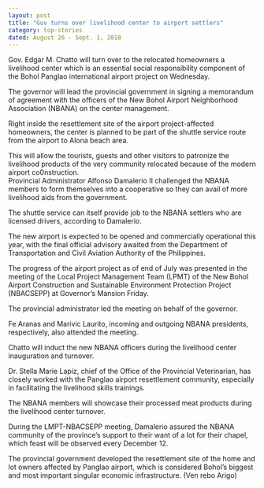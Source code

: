 ```yaml
---
layout: post
title: "Guv turns over livelihood center to airport settlers"
category: top-stories
dated: August 26 - Sept. 1, 2018
---
```


Gov. Edgar M. Chatto will turn over to the relocated homeowners a livelihood center which is an essential social responsibility component of the Bohol Panglao international airport project on Wednesday. 

The governor will lead the provincial government in signing a memorandum of agreement with the officers of the New Bohol Airport Neighborhood Association (NBANA) on the center management.

Right inside the resettlement site of the airport project-affected homeowners, the center is planned to be part of the shuttle service route from the airport to Alona beach area.

This will allow the tourists, guests and other visitors to patronize the livelihood products of the very community relocated because of the modern airport co0nstruction.   
Provincial Administrator Alfonso Damalerio II challenged the NBANA members to form themselves into a cooperative so they can avail of more livelihood aids from the government.

The shuttle service can itself provide job to the NBANA settlers who are licensed drivers, according to Damalerio.

The new airport is expected to be opened and commercially operational this year, with the final official advisory awaited from the Department of Transportation and Civil Aviation Authority of the Philippines.

The progress of the airport project as of end of July was presented in the meeting of the Local Project Management Team (LPMT) of the New Bohol Airport Construction and Sustainable Environment Protection Project (NBACSEPP) at Governor’s Mansion Friday.

The provincial administrator led the meeting on behalf of the governor.

Fe Aranas and Marivic Laurito, incoming and outgoing NBANA presidents, respectively, also attended the meeting.

Chatto will induct the new NBANA officers during the livelihood center inauguration and turnover.

Dr. Stella Marie Lapiz, chief of the Office of the Provincial Veterinarian, has closely worked with the Panglao airport resettlement community, especially in facilitating the livelihood skills trainings.

The NBANA members will showcase their processed meat products during the livelihood center turnover.

During the LMPT-NBACSEPP meeting, Damalerio assured the NBANA community of the province’s support to their want of a lot for their chapel, which feast will be observed every December 12.

The provincial government developed the resettlement site of the home and lot owners affected by Panglao airport, which is considered Bohol’s biggest and most important singular economic infrastructure. (Ven rebo Arigo) 